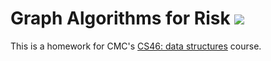 # Graph Algorithms for Risk [![](https://github.com/aaronxie0000/risk/workflows/tests/badge.svg)](https://github.com/aaronxie0000/risk/actions?query=workflow%3Atests)

This is a homework for CMC's [CS46: data structures](https://github.com/mikeizbicki/cmc-csci046) course.
